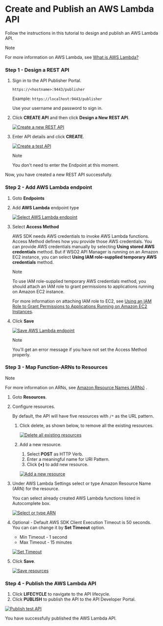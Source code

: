 # Create and Publish an AWS Lambda API

Follow the instructions in this tutorial to design and publish an AWS Lambda API.

<html>
   <div class="admonition note">
      <p class="admonition-title">Note</p>
      <p>For more information on AWS Lambda, see <a href="https://docs.aws.amazon.com/lambda/latest/dg/welcome.html">What is AWS Lambda?</a></p>
   </div> 
</html>

### Step 1 - Design a REST API

1. Sign in to the API Publisher Portal.
   
    `https://<hostname>:9443/publisher` 
   
    Example: `https://localhost:9443/publisher`

    Use your username and password to sign in.

2. Click **CREATE API** and then click **Design a New REST API**.

    [![Create a new REST API]({{base_path}}/assets/img/Learn/create-api-design-rest-api-link.png)]({{base_path}}/assets/img/Learn/create-a-rest-api.jpg)

3. Enter API details and click **CREATE**.  

    [![Create a test API]({{base_path}}/assets/img/Learn/create-test-api.png)]({{base_path}}/assets/img/Learn/create-test-api.png)

    <html>
      <div class="admonition note">
         <p class="admonition-title">Note</p>
         <p>You don't need to enter the Endpoint at this moment.</p>
      </div> 
    </html>

Now, you have created a new REST API successfully. 

### Step 2 - Add AWS Lambda endpoint

1. Goto **Endpoints**
2. Add **AWS Lambda** endpoint type

    [![Select AWS Lambda endpoint]({{base_path}}/assets/img/Learn/Tutorials/endpoint-select-awslambda-endpoint.png)]({{base_path}}/assets/img/Learn/Tutorials/endpoint-select-awslambda-endpoint.png)

3. Select **Access Method**

    AWS SDK needs AWS credentials to invoke AWS Lambda functions. Access Method defines how you provide those AWS credentials. You can provide AWS credentials manually by selecting **Using stored AWS credentials** method. But if WSO2 API Manager is running on an Amazon EC2 instance, you can select **Using IAM role-supplied temporary AWS credentials** method.

    <html>
      <div class="admonition note">
         <p class="admonition-title">Note</p>
         <p>To use IAM role-supplied temporary AWS credentials method, you should attach an IAM role to grant permissions to applications running on Amazon EC2 instance.</p>
         <p>For more information on attaching IAM role to EC2, see <a href="https://docs.aws.amazon.com/IAM/latest/UserGuide/id_roles_use_switch-role-ec2.html">Using an IAM Role to Grant Permissions to Applications Running on Amazon EC2 Instances</a>.</p>
      </div> 
    </html>

4. Click **Save**

    [![Save AWS Lambda endpoint]({{base_path}}/assets/img/Learn/Tutorials/endpoint-awslambda-save.png)]({{base_path}}/assets/img/Learn/Tutorials/endpoint-awslambda-save.png)

    <html>
      <div class="admonition note">
         <p class="admonition-title">Note</p>
         <p>You'll get an error message if you have not set the Access Method properly.</p>
      </div> 
    </html>

### Step 3 - Map Function-ARNs to Resources

<html>
   <div class="admonition note">
      <p class="admonition-title">Note</p>
      <p>
         For more information on ARNs, see 
         <a href="https://docs.aws.amazon.com/general/latest/gr/aws-arns-and-namespaces.html">Amazon Resource Names (ARNs)</a>
         .
      </p>
   </div> 
</html>

1. Goto **Resources**.
2. Configure resources.

    By default, the API will have five resources with `/*` as the URL pattern.

    1. Click delete, as shown below, to remove all the existing resources.

          [![Delete all existing resources]({{base_path}}/assets/img/Learn/delete-all-existing-resources.jpg)]({{base_path}}/assets/img/Learn/delete-all-existing-resources.jpg)

    2. Add a new resource.
          1. Select **POST** as HTTP Verb.
          2. Enter a meaningful name for URI Pattern.
          3. Click **(+)** to add new resource.

          [![Add a new resource]({{base_path}}/assets/img/Learn/Tutorials/resource-add-post-test.png)]({{base_path}}/assets/img/Learn/Tutorials/resource-add-post-test.png)

3. Under AWS Lambda Settings select or type Amazon Resource Name (ARN) for the resource.

    You can select already created AWS Lambda functions listed in Autocomplete box.

    [![Select or type ARN]({{base_path}}/assets/img/Learn/Tutorials/resource-add-amazon-resource-name.png)]({{base_path}}/assets/img/Learn/Tutorials/resource-add-amazon-resource-name.png)

4. Optional - Default AWS SDK Client Execution Timeout is 50 seconds. You can can change it by **Set Timeout** option. 

    - Min Timeout - 1 second
    - Max Timeout - 15 minutes

    [![Set Timeout]({{base_path}}/assets/img/Learn/Tutorials/resource-set-amazon-resource-timeout.png)]({{base_path}}/assets/img/Learn/Tutorials/resource-set-amazon-resource-timeout.png)

5. Click **Save**.

    [![Save resources]({{base_path}}/assets/img/Learn/Tutorials/resource-save.png)]({{base_path}}/assets/img/Learn/Tutorials/resource-save.png)

### Step 4 - Publish the AWS Lambda API

1. Click **LIFECYCLE** to navigate to the API lifecycle.
2. Click **PUBLISH** to publish the API to the API Developer Portal.

[![Publish test API]({{base_path}}/assets/img/Learn/Tutorials/lifecycle-publish-test-api.png)]({{base_path}}/assets/img/Learn/Tutorials/lifecycle-publish-test-api.png)

You have successfully published the AWS Lambda API.